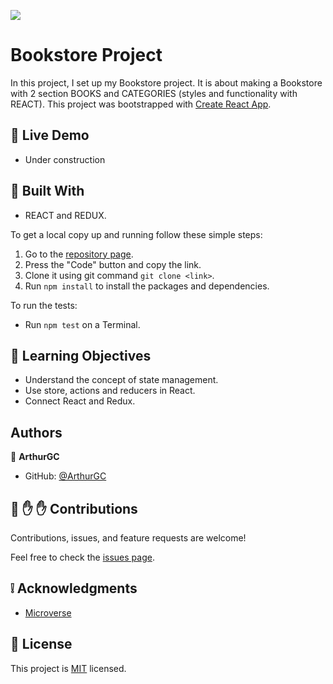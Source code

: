 ![](https://img.shields.io/badge/Microverse-blueviolet)

# Bookstore Project

In this project, I set up my Bookstore project. It is about making a Bookstore with 2 section BOOKS and CATEGORIES (styles and functionality with REACT). This project was bootstrapped with [Create React App](https://github.com/facebook/create-react-app).


## :red_circle: Live Demo

- Under construction
## :hammer: Built With

- REACT and REDUX.

To get a local copy up and running follow these simple steps:

1. Go to the [repository page](https://github.com/ArthurGC/bookstore-project/tree/init-components).
2. Press the "Code" button and copy the link.
3. Clone it using git command `git clone <link>`.
4. Run `npm install` to install the packages and dependencies.

To run the tests:

- Run `npm test` on a Terminal.

## :blue_book: Learning Objectives

- Understand the concept of state management.
- Use store, actions and reducers in React.
- Connect React and Redux.

## Authors

👤 **ArthurGC**

- GitHub: [@ArthurGC](https://github.com/ArthurGC)

## 🤝 :raised_hand: :raised_hand: Contributions

Contributions, issues, and feature requests are welcome!

Feel free to check the [issues page](https://github.com/ArthurGC/bookstore-project/issues).

## :grey_exclamation: Acknowledgments

- [Microverse](https://www.microverse.org/)

## 📝 License

This project is [MIT](LICENSE) licensed.
